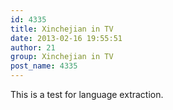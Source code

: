 ```yaml
---
id: 4335
title: Xinchejian in TV
date: 2013-02-16 19:55:51
author: 21
group: Xinchejian in TV
post_name: 4335
---
```


This is a test for language extraction.